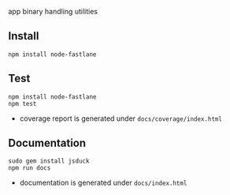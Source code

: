 app binary handling utilities

## Install

    npm install node-fastlane


## Test

    npm install node-fastlane
    npm test
    
* coverage report is generated under `docs/coverage/index.html`

## Documentation

    sudo gem install jsduck
    npm run docs

* documentation is generated under `docs/index.html`